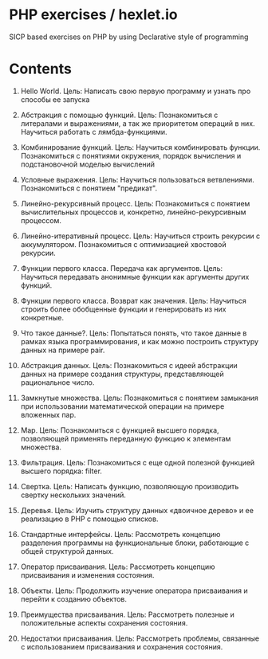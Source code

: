 # PHP exercises / hexlet.io
SICP based exercises on PHP by using Declarative style of programming

# Contents
1. Hello World. 
Цель: Написать свою первую программу и узнать про способы ее запуска

2. Абстракция с помощью функций. 
Цель: Познакомиться с литералами и выражениями, а так же приоритетом операций в них. Научиться работать с лямбда-функциями.

3. Комбинирование функций. 
Цель: Научиться комбинировать функции. Познакомиться с понятиями окружения, порядок вычисления и подстановочной моделью вычислений

4. Условные выражения. 
Цель: Научиться пользоваться ветвлениями. Познакомиться с понятием "предикат".

5. Линейно-рекурсивный процесс. 
Цель: Познакомиться с понятием вычислительных процессов и, конкретно, линейно-рекурсивным процессом.

6. Линейно-итеративный процесс. 
Цель: Научиться строить рекурсии с аккумулятором. Познакомиться с оптимизацией хвостовой рекурсии.

7. Функции первого класса. Передача как аргументов.
Цель: Научиться передавать анонимные функции как аргументы других функций.

8. Функции первого класса. Возврат как значения.
Цель: Научиться строить более обобщенные функции и генерировать из них конкретные.

9. Что такое данные?.
Цель: Попытаться понять, что такое данные в рамках языка программирования, и как можно построить структуру данных на примере pair.

10. Абстракция данных.
Цель: Познакомиться с идеей абстракции данных на примере создания структуры, представляющей рациональное число.

11. Замкнутые множества.
Цель: Познакомиться с понятием замыкания при использовании математической операции на примере вложенных пар.

12. Map.
Цель: Познакомиться с функцией высшего порядка, позволяющей применять переданную функцию к элементам множества.

13. Фильтрация.
Цель: Познакомиться с еще одной полезной функцией высшего порядка: filter.

14. Свертка.
Цель: Написать функцию, позволяющую производить свертку нескольких значений.

15. Деревья.
Цель: Изучить структуру данных «двоичное дерево» и ее реализацию в PHP с помощью списков.

16. Стандартные интерфейсы.
Цель: Рассмотреть концепцию разделения программы на функциональные блоки, работающие с общей структурой данных.

17. Оператор присваивания.
Цель: Рассмотреть концепцию присваивания и изменения состояния.

18. Объекты.
Цель: Продолжить изучение оператора присваивания и перейти к созданию объектов.

19. Преимущества присваивания.
Цель: Рассмотреть полезные и положительные аспекты сохранения состояния.

20. Недостатки присваивания.
Цель: Рассмотреть проблемы, связанные с использованием присваивания и сохранения состояния.
